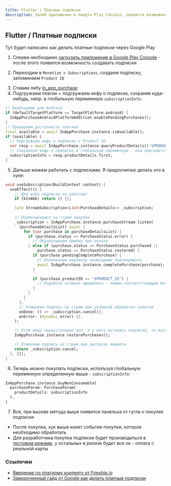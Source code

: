 ```yaml
---
title: Flutter / Платные подписки 
description: Залей приложение в Google Play Console, появится возможность создавать подписки, потом как обычно ставим библиотечку in_app_purchase, и можно отслеживать покупки в стриме   
---
```


## Flutter / Платные подписки

Тут будет написано как делать платные подписки через Google Play

1. Сперва необходимо [загрузить приложение в Google Play Console](/dev/flutter/apk) - после этого появится возможность создавать подписки

2. Переходим в `Monetize > Subscriptions`, создаем подписку, запоминаем `Product ID`

<new-img-row>
  <img-slide src="/images/dev/flutter/subscriptions/gplay-console-subscription-creation.png" alt="Созданная подписка в Google Play Console"></img-slide>
</new-img-row>


3. Ставим либу [in_app_purchase](https://pub.dev/packages/in_app_purchase)
4. Подгружаем плагин + подгружаем инфу о подписке, сохраняя куда-нибудь, напр. в глобальную переменную `subscriptionInfo`:

```dart
// Необходимо для Android
if (defaultTargetPlatform == TargetPlatform.android) {
  InAppPurchaseAndroidPlatformAddition.enablePendingPurchases();
}
// Проверяем доступность плагина
final available = await InAppPurchase.instance.isAvailable();
if (available) {
  // Подгружаем инфу о подписке с Product ID
  var resp = await InAppPurchase.instance.queryProductDetails({'$PRODUCT_ID'});
  // Сохраняем инфу о подписке в глобальную переменную - она пригодится для покупки подписки
  subscriptionInfo = resp.productDetails.first;
}
```

5. Дальше можем работать с подписками. Я предпочитаю делать это в хуке:

```dart 
void useSubscription(BuildContext context) {
  useEffect(() {
    // Для веба подписки не работают
    if (kIsWeb) return () {};

    late StreamSubscription<List<PurchaseDetails>> _subscription;
    
    // Подписываемся на стрим покупок 
    _subscription = InAppPurchase.instance.purchaseStream.listen(
      (purchaseDetailsList) async {
        for (var purchase in purchaseDetailsList) {
          if (purchase.status == PurchaseStatus.error) {
            // Обрабатываем ошибку при оплате
          } else if (purchase.status == PurchaseStatus.purchased ||
              purchase.status == PurchaseStatus.restored) {
            if (purchase.pendingCompletePurchase) {
              // Оплаченную подписку необходимо подтверждать
              await InAppPurchase.instance.completePurchase(purchase);
            }

            if (purchase.productID == "$PRODUCT_ID") {
              // Подписка кспешно оформлена - пишем соответствующую бизнес логику 
            }
          }
        }
      },
      // Отменяем подпись на стрим при успешной обработке события
      onDone: () => _subscription.cancel(),
      onError: (dynamic error) {},
    );

    // Если юзер переустановил апп, а у него осталась подписка, то восстанавливаем ее
    InAppPurchase.instance.restorePurchases();

    // Отменяем подпись на стрим при диспоузе виджета    
    return _subscription.cancel;
  }, []);
}
```

6. Теперь можно покупать подписки, используя глобальную переменную определенную выше - `subscriptionInfo`:

```dart
InAppPurchase.instance.buyNonConsumable(
  purchaseParam: PurchaseParam(
    productDetails: subscriptionInfo
  ),
)
```

7. Все, при вызове метода выше появится панелька от гугла о покупке подписки

<new-img-row>
  <img-slide src="/images/dev/flutter/subscriptions/gplay-subscription-purchase.jpg" alt="Панелька покупки подписки"></img-slide>
</new-img-row>


- После покупки, хук выше кинет событие покупки, которое необходимо обработать 
- Для разработчика покупка подписки будет производиться в [тестовом режиме](https://developer.android.com/google/play/billing/test), у остальных в релизе будет все ок - оплата с реальной карты

### Ссылочки

- [Введение по платному контенту от Fireship.io](https://www.youtube.com/watch?v=NWbkKH-2xcQ)
- [Замороченный гайд от Google как делать платные подписки](https://codelabs.developers.google.com/codelabs/flutter-in-app-purchases)
